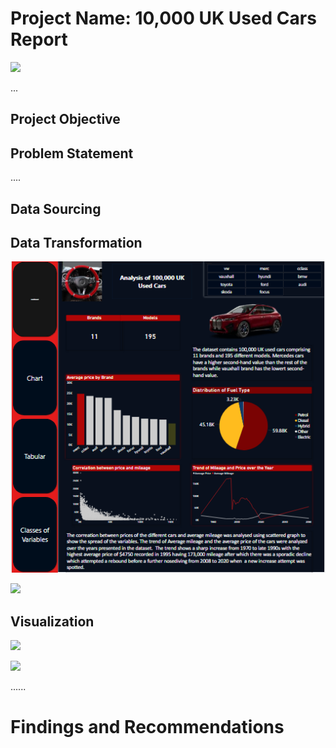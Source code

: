 # Project Name: 10,000 UK Used Cars Report


![](banner)


...
## Project Objective



## Problem Statement


....
## Data Sourcing



## Data Transformation




![](DAshboard.png)

![](Charts)


## Visualization



![](Classes)

![](Tabular)



......
# Findings and Recommendations
